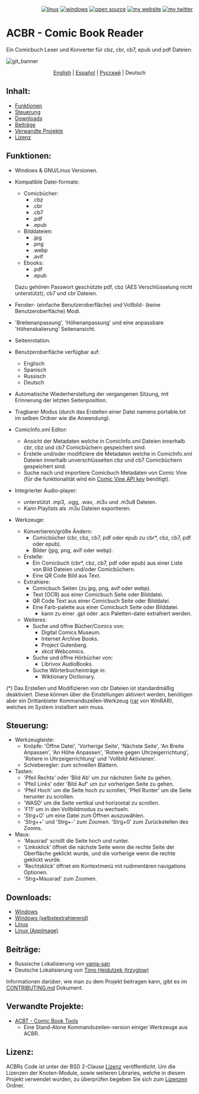 <p align="right">  
  <a href="#downloads"><img src="https://user-images.githubusercontent.com/8535921/189104931-527ab8bc-8757-4e04-8150-5207d2077bb8.png" title="linux"></a>
  <a href="#downloads"><img src="https://user-images.githubusercontent.com/8535921/189104940-ade062d9-d2e0-4e08-83a4-f34cdb457025.png" title="windows"></a>
  <a href="#license"><img src="https://user-images.githubusercontent.com/8535921/189119543-b1f7cc20-bd0e-44e7-811a-c23b0ccdf767.png" title="open source"></a>
  <a href="http://www.binarynonsense.com/"><img src="https://user-images.githubusercontent.com/8535921/189104953-7ac2d4d1-7d36-483b-8cc9-3568d1cbf6e5.png" title="my website"></a>
  <a href="https://twitter.com/binarynonsense"><img src="https://user-images.githubusercontent.com/8535921/189104963-ae74d98e-ddb3-4068-8958-7028ecae2966.png" title="my twitter"></a>
</p>

# ACBR - Comic Book Reader

Ein Comicbuch Leser und Konverter für cbz, cbr, cb7, epub und pdf Dateien.

![git_banner](https://github.com/binarynonsense/comic-book-reader/assets/8535921/a8a7f902-4445-4695-9bc0-bbae4cba78f2)

<p align="center">
  <a href="./README.en.md">English</a> | 
  <a href="./README.es.md">Español</a> | 
  <a href="./README.ru.md">Русский</a> | 
  <span>Deutsch</span>
</p>

## Inhalt:

* [Funktionen](#funktionen)
* [Steuerung](#steuerung)
* [Downloads](#downloads)
* [Beiträge](#beiträge)
* [Verwandte Projekte](#verwandte-projekte)
* [Lizenz](#lizenz)

## Funktionen:

- Windows & GNU/Linux Versionen.
- Kompatible Datei-formate:

  - Comicbücher:
    - .cbz
    - .cbr
    - .cb7
    - .pdf
    - .epub
  - Bilddateien:
    - .jpg
    - .png
    - .webp
    - .avif
  - Ebooks:
    - .pdf
    - .epub

  Dazu gehören Passwort geschützte pdf, cbz (AES Verschlüsselung nicht unterstützt), cb7 und cbr Dateien.

- Fenster- (einfache Benutzeroberfläche) und Vollbild- (keine Benutzeroberfläche) Modi.
- 'Breitenanpassung', 'Höhenanpassung' und eine anpassbare 'Höhenskalierung' Seitenansicht.
- Seitenrotation.
- Benutzeroberfläche verfügbar auf:
  - Englisch
  - Spanisch
  - Russisch
  - Deutsch
- Automatische Wiederherstellung der vergangenen Sitzung, mit Erinnerung der letzten Seitenposition.
- Tragbarer Modus (durch das Erstellen einer Datei namens portable.txt im selben Ordner wie die Anwendung).
- ComicInfo.xml Editor:
  - Ansicht der Metadaten welche in ComicInfo.xml Dateien innerhalb cbr, cbz und cb7 Comicbüchern gespeichert sind.
  - Erstelle und/oder modifiziere die Metadaten welche in ComicInfo.xml Dateien innerhalb unverschlüsselten cbz und cb7 Comicbüchern gespeichert sind.
  - Suche nach und importiere Comicbuch Metadaten von Comic Vine (für die funktionalität wird ein [Comic Vine API key](https://comicvine.gamespot.com/api/) benötigt).
- Integrierter Audio-player:
  - unterstützt .mp3, .ogg, .wav, .m3u und .m3u8 Dateien.
  - Kann Playlists als .m3u Dateien exportieren.
- Werkzeuge:
  - Konvertieren/größe Ändern:
    - Comicbücher (cbr, cbz, cb7, pdf oder epub zu cbr*, cbz, cb7, pdf oder epub).
    - Bilder (jpg, png, avif oder webp).
  - Erstelle:
    - Ein Comicbuch (cbr*, cbz, cb7, pdf oder epub) aus einer Liste von Bild Dateien und/oder Comicbüchern.
    - Eine QR Code Bild aus Text.
  - Extrahiere:
    - Comicbuch Seiten (zu jpg, png, avif oder webp).
    - Text (OCR) aus einer Comicbuch Seite oder Bilddatei.
    - QR Code Text aus einer Comicbuch Seite oder Bilddatei.
    - Eine Farb-palette aus einer Comicbuch Seite oder Bilddatei.
      - kann zu einer .gpl oder .aco Paletten-datei extrahiert werden.
  - Weiteres:
    - Suche und öffne Bücher/Comics von:
      - Digital Comics Museum.
      - Internet Archive Books.
      - Project Gutenberg.
      - xkcd Webcomics.
    - Suche und öffne Hörbücher von:
      - Librivox AudioBooks.
    - Suche Wörterbucheinträge in:
      - Wiktionary Dictionary.

(*) Das Erstellen und Modifizieren von cbr Dateien ist standardmäßig deaktiviert. Diese können über die Einstellungen aktiviert werden, benötigen aber ein Drittanbieter Kommandozeilen-Werkzeug ([rar](https://www.win-rar.com/cmd-shell-mode.html?&L=0) von WinRAR), welches im System installiert sein muss.

## Steuerung:

- Werkzeugleiste:
  - Knöpfe: 'Öffne Datei', 'Vorherige Seite', 'Nächste Seite', 'An Breite Anpassen', 'An Höhe Anpassen', 'Rotiere gegen Uhrzeigerrichtung', 'Rotiere in Uhrzeigerrichtung' und 'Vollbild Aktivieren'.
  - Schieberegler: zum schnellen Blättern.
- Tasten:
  - 'Pfeil Rechts' oder 'Bild Ab' um zur nächsten Seite zu gehen.
  - 'Pfeil Links' oder 'Bild Auf' um zur vorherigen Seite zu gehen.
  - 'Pfeil Hoch' um die Seite hoch zu scrollen, 'Pfeil Runter' um die Seite herunter zu scrollen.
  - 'WASD' um die Seite vertikal und horizontal zu scrollen.
  - 'F11' um in den Vollbildmodus zu wechseln.
  - 'Strg+O' um eine Datei zum Öffnen auszuwählen.
  - 'Strg++' und 'Strg+-' zum Zoomen. 'Strg+0' zum Zurückstellen des Zooms.
- Maus:
  - 'Mausrad' scrollt die Seite hoch und runter.
  - 'Linksklick' öffnet die nächste Seite wenn die rechte Seite der Oberfläche geklickt wurde, und die vorherige wenn die rechte geklickt wurde.
  - 'Rechtsklick' öffnet ein Kontextmenü mit ru­di­men­tären navigations Optionen.
  - 'Strg+Mausrad' zum Zoomen.

## Downloads:

- [Windows](https://github.com/binarynonsense/comic-book-reader/releases/latest/download/ACBR_Windows.zip)
- [Windows (selbstextrahierend)](https://github.com/binarynonsense/comic-book-reader/releases/latest/download/ACBR_Windows_SelfExtracting.exe)
- [Linux](https://github.com/binarynonsense/comic-book-reader/releases/latest/download/ACBR_Linux.zip)
- [Linux (AppImage)](https://github.com/binarynonsense/comic-book-reader/releases/latest/download/ACBR_Linux_AppImage.zip)

## Beiträge:

- Russische Lokalisierung von [vanja-san](https://github.com/vanja-san)
- Deutsche Lokalisierung von [Timo Heidutzek (trzyglow)](https://github.com/trzyglow)

Informationen darüber, wie man zu dem Projekt beitragen kann, gibt es im [CONTRIBUTING.md](../CONTRIBUTING.md) Dokument.

## Verwandte Projekte:

- [ACBT - Comic Book Tools](https://github.com/binarynonsense/comic-book-tools)
  - Eine Stand-Alone Kommandozeilen-version einiger Werkzeuge aus ACBR.

## Lizenz:

ACBRs Code ist unter der BSD 2-Clause [Lizenz](../LICENSE) veröffentlicht. Um die Lizenzen der Knoten-Module, sowie weiteren Libraries, welche in diesem Projekt verwendet wurden, zu überprüfen begeben Sie sich zum [Lizenzen](../licenses/) Ordner.
